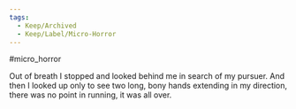 ```yaml
---
tags:
  - Keep/Archived
  - Keep/Label/Micro-Horror
---
```


#micro_horror 

Out of breath I stopped and looked behind me in search of my pursuer.
And then I looked up only to see two long, bony hands extending in my direction, there was no point in running, it was all over.